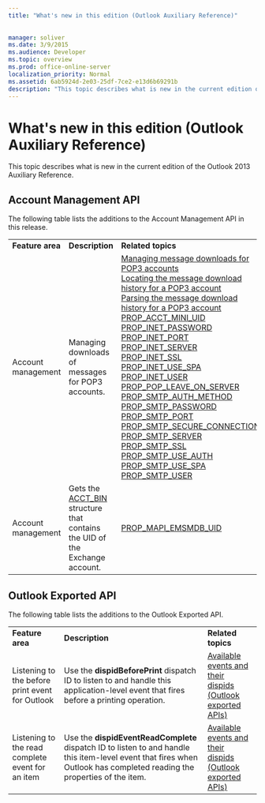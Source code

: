 ```yaml
---
title: "What's new in this edition (Outlook Auxiliary Reference)"
 
 
manager: soliver
ms.date: 3/9/2015
ms.audience: Developer
ms.topic: overview
ms.prod: office-online-server
localization_priority: Normal
ms.assetid: 6ab5924d-2e03-25df-7ce2-e13d6b69291b
description: "This topic describes what is new in the current edition of the Outlook 2013 Auxiliary Reference."
---
```


# What's new in this edition (Outlook Auxiliary Reference)

This topic describes what is new in the current edition of the Outlook 2013 Auxiliary Reference.
  
## Account Management API

The following table lists the additions to the Account Management API in this release.
  
||||
|:-----|:-----|:-----|
|**Feature area** <br/> |**Description** <br/> |**Related topics** <br/> |
|Account management  <br/> |Managing downloads of messages for POP3 accounts.  <br/> |[Managing message downloads for POP3 accounts](managing-message-downloads-for-pop3-accounts.md) <br/> [Locating the message download history for a POP3 account](locating-the-message-download-history-for-a-pop3-account.md) <br/> [Parsing the message download history for a POP3 account](parsing-the-message-download-history-for-a-pop3-account.md) <br/> [PROP_ACCT_MINI_UID](prop_acct_mini_uid.md) <br/> [PROP_INET_PASSWORD](prop_inet_password.md) <br/> [PROP_INET_PORT](prop_inet_port.md) <br/> [PROP_INET_SERVER](prop_inet_server.md) <br/> [PROP_INET_SSL](prop_inet_ssl.md) <br/> [PROP_INET_USE_SPA](prop_inet_use_spa.md) <br/> [PROP_INET_USER](prop_inet_user.md) <br/> [PROP_POP_LEAVE_ON_SERVER](prop_pop_leave_on_server.md) <br/> [PROP_SMTP_AUTH_METHOD](prop_smtp_auth_method.md) <br/> [PROP_SMTP_PASSWORD](prop_smtp_password.md) <br/> [PROP_SMTP_PORT](prop_smtp_port.md) <br/> [PROP_SMTP_SECURE_CONNECTION](prop_smtp_secure_connection.md) <br/> [PROP_SMTP_SERVER](prop_smtp_server.md) <br/> [PROP_SMTP_SSL](prop_smtp_ssl.md) <br/> [PROP_SMTP_USE_AUTH](prop_smtp_use_auth.md) <br/> [PROP_SMTP_USE_SPA](prop_smtp_use_spa.md) <br/> [PROP_SMTP_USER](prop_smtp_user.md) <br/> |
|Account management  <br/> |Gets the [ACCT_BIN](acct_bin.md) structure that contains the UID of the Exchange account.  <br/> |[PROP_MAPI_EMSMDB_UID](prop_mapi_emsmdb_uid.md) <br/> |
   
## Outlook Exported API

The following table lists the additions to the Outlook Exported API.
  
||||
|:-----|:-----|:-----|
|**Feature area** <br/> |**Description** <br/> |**Related topics** <br/> |
|Listening to the before print event for Outlook  <br/> |Use the **dispidBeforePrint** dispatch ID to listen to and handle this application-level event that fires before a printing operation.  <br/> |[Available events and their dispids (Outlook exported APIs)](available-events-and-their-dispids-outlook-exported-apis.md) <br/> |
|Listening to the read complete event for an item  <br/> |Use the **dispidEventReadComplete** dispatch ID to listen to and handle this item-level event that fires when Outlook has completed reading the properties of the item.  <br/> |[Available events and their dispids (Outlook exported APIs)](available-events-and-their-dispids-outlook-exported-apis.md) <br/> |
   

